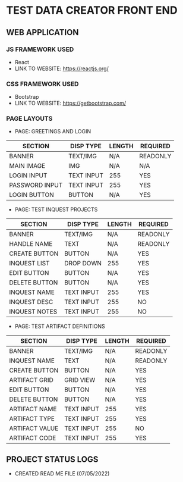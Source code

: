 # TEST DATA CREATOR FRONT END

## WEB APPLICATION
### JS FRAMEWORK USED
* React
* LINK TO WEBSITE: https://reactjs.org/
### CSS FRAMEWORK USED
* Bootstrap
* LINK TO WEBSITE: https://getbootstrap.com/
### PAGE LAYOUTS

* PAGE: GREETINGS AND LOGIN

| SECTION       | DISP TYPE | LENGTH | REQUIRED |
|---------------|-----------|--------|----------|  
| BANNER        | TEXT/IMG  | N/A    | READONLY |
| MAIN IMAGE    | IMG       | N/A    | N/A      |
| LOGIN INPUT   | TEXT INPUT| 255    | YES      |
| PASSWORD INPUT| TEXT INPUT| 255    | YES      |
| LOGIN BUTTON  | BUTTON    | N/A    | YES      |

* PAGE: TEST INQUEST PROJECTS

| SECTION       | DISP TYPE | LENGTH | REQUIRED |
|---------------|-----------|--------|----------|  
| BANNER        | TEXT/IMG  | N/A    | READONLY |
| HANDLE NAME   | TEXT      | N/A    | READONLY |
| CREATE BUTTON | BUTTON    | N/A    | YES      |
| INQUEST LIST  | DROP DOWN | 255    | YES      |
| EDIT BUTTON   | BUTTON    | N/A    | YES      |
| DELETE BUTTON | BUTTON    | N/A    | YES      |
| INQUEST NAME  | TEXT INPUT| 255    | YES      |
| INQUEST DESC  | TEXT INPUT| 255    | NO       |
| INQUEST NOTES | TEXT INPUT| 255    | NO       |

* PAGE: TEST ARTIFACT DEFINITIONS

| SECTION       | DISP TYPE | LENGTH | REQUIRED |
|---------------|-----------|--------|----------|
| BANNER        | TEXT/IMG  | N/A    | READONLY |
| INQUEST NAME  | TEXT      | N/A    | READONLY |
| CREATE BUTTON | BUTTON    | N/A    | YES      |
| ARTIFACT GRID | GRID VIEW | N/A    | YES      |
| EDIT BUTTON   | BUTTON    | N/A    | YES      |
| DELETE BUTTON | BUTTON    | N/A    | YES      |
| ARTIFACT NAME | TEXT INPUT| 255    | YES      |
| ARTIFACT TYPE | TEXT INPUT| 255    | YES      |
| ARTIFACT VALUE| TEXT INPUT| 255    | NO       |
| ARTIFACT CODE | TEXT INPUT| 255    | YES      |

## PROJECT STATUS LOGS
* CREATED READ ME FILE (07/05/2022)